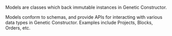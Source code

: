Models are classes which back immutable instances in Genetic Constructor.

Models conform to schemas, and provide APIs for interacting with various data types in Genetic Constructor. Examples include Projects, Blocks, Orders, etc.